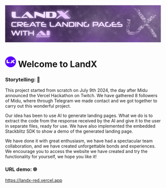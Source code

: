 # ![Alt text](/public/landx-banner.png "a title")
# ![Alt text](/public/favicon_md4.png "a title") Welcome to LandX

### Storytelling: 📖
This project started from scratch on July 9th 2024, the day after Midu announced the Vercel Hackathon on Twitch. We have gathered 8 followers of Midu, where through Telegram we made contact and we got together to carry out this wonderful project.

Our idea has been to use AI to generate landing pages. What we do is to extract the code from the response received by the AI ​​and give it to the user in separate files, ready for use. We have also implemented the embedded Stackblitz SDK to show a demo of the generated landing page.

We have done it with great enthusiasm, we have had a spectacular team collaboration, and we have created unforgettable bonds and experiences. We encourage you to access the website we have created and try the functionality for yourself, we hope you like it!

### URL demo: 🌐
https://landx-red.vercel.app